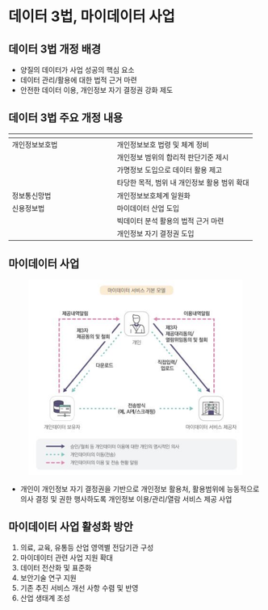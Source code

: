 # 데이터 3법, 마이데이터 사업

## 데이터 3법 개정 배경

* 양질의 데이터가 사업 성공의 핵심 요소
* 데이터 관리/활용에 대한 법적 근거 마련
* 안전한 데이터 이용, 개인정보 자기 결정권 강화 제도

## 데이터 3법 주요 개정 내용

<table><thead><tr><th width="194"></th><th></th></tr></thead><tbody><tr><td>개인정보보호법</td><td>개인정보보호 법령 및 체계 정비</td></tr><tr><td></td><td>개인정보 범위의 합리적 판단기준 제시</td></tr><tr><td></td><td>가명정보 도입으로 데이터 활용 제고</td></tr><tr><td></td><td>타당한 목적, 범위 내 개인정보 활용 범위 확대</td></tr><tr><td>정보통신망법</td><td>개인정보보호체계 일원화</td></tr><tr><td>신용정보법</td><td>마이데이터 산업 도입</td></tr><tr><td></td><td>빅데이터 분석 활용의 법적 근거 마련</td></tr><tr><td></td><td>개인정보 자기 결정권 도입</td></tr></tbody></table>

## 마이데이터 사업

<figure><img src="../../../.gitbook/assets/image (2) (1) (1) (1) (1) (1) (1) (1) (1) (1).png" alt=""><figcaption></figcaption></figure>

* 개인이 개인정보 자기 결정권을 기반으로 개인정보 활용처, 활용범위에 능동적으로 의사 결정 및 권한 행사하도록 개인정보 이용/관리/열람 서비스 제공 사업

## 마이데이터 사업 활성화 방안

1. 의료, 교육, 유통등 산업 영역별 전담기관 구성
2. 마이데이터 관련 사업 지원 확대
3. 데이터 전산화 및 표준화
4. 보안기술 연구 지원
5. 기존 추진 서비스 개선 사항 수렴 및 반영
6. 산업 생태계 조성

